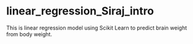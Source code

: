 # linear_regression_Siraj_intro

This is linear regression model using Scikit Learn to predict brain weight from body weight.
